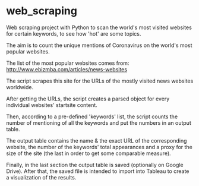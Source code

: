# web_scraping
Web scraping project with Python to scan the world's most visited websites for certain keywords, to see how 'hot' are some topics.


The aim is to count the unique mentions of Coronavirus on the world's most popular websites.

The list of the most popular websites comes from: http://www.ebizmba.com/articles/news-websites

The script scrapes this site for the URLs of the mostly visited news websites worldwide.

After getting the URLs, the script creates a parsed object for every individual websites' startsite content.

Then, according to a pre-defined 'keywords' list, the script counts the number of mentioning of all the keywords and put the numbers in an output table.

The output table contains the name & the exact URL of the corresponding website, the number of the keywords' total appearances and a proxy for the size of the site (the last in order to get some comparable measure).

Finally, in the last section the output table is saved (optionally on Google Drive). After that, the saved file is intended to import into Tableau to create a visualization of the results.
